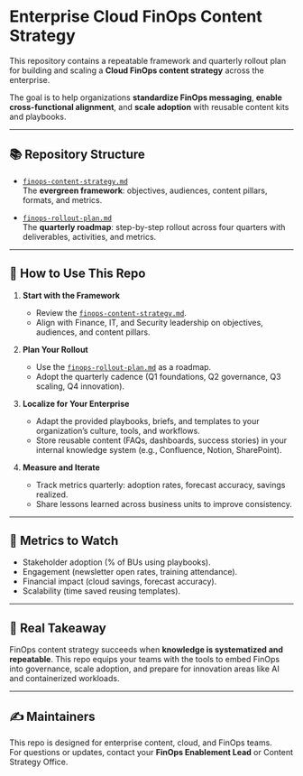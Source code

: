 # Enterprise Cloud FinOps Content Strategy

This repository contains a repeatable framework and quarterly rollout plan for building and scaling a **Cloud FinOps content strategy** across the enterprise.  

The goal is to help organizations **standardize FinOps messaging**, **enable cross-functional alignment**, and **scale adoption** with reusable content kits and playbooks.

---

## 📚 Repository Structure

- [`finops-content-strategy.md`](./finops-content-strategy.md)  
  The **evergreen framework**: objectives, audiences, content pillars, formats, and metrics.

- [`finops-rollout-plan.md`](./finops-rollout-plan.md)  
  The **quarterly roadmap**: step-by-step rollout across four quarters with deliverables, activities, and metrics.

---

## 🚀 How to Use This Repo

1. **Start with the Framework**  
   - Review the [`finops-content-strategy.md`](./finops-content-strategy.md).  
   - Align with Finance, IT, and Security leadership on objectives, audiences, and content pillars.  

2. **Plan Your Rollout**  
   - Use the [`finops-rollout-plan.md`](./finops-rollout-plan.md) as a roadmap.  
   - Adopt the quarterly cadence (Q1 foundations, Q2 governance, Q3 scaling, Q4 innovation).  

3. **Localize for Your Enterprise**  
   - Adapt the provided playbooks, briefs, and templates to your organization’s culture, tools, and workflows.  
   - Store reusable content (FAQs, dashboards, success stories) in your internal knowledge system (e.g., Confluence, Notion, SharePoint).  

4. **Measure and Iterate**  
   - Track metrics quarterly: adoption rates, forecast accuracy, savings realized.  
   - Share lessons learned across business units to improve consistency.  

---

## 📏 Metrics to Watch
- Stakeholder adoption (% of BUs using playbooks).  
- Engagement (newsletter open rates, training attendance).  
- Financial impact (cloud savings, forecast accuracy).  
- Scalability (time saved reusing templates).  

---

## 🔑 Real Takeaway
FinOps content strategy succeeds when **knowledge is systematized and repeatable**. This repo equips your teams with the tools to embed FinOps into governance, scale adoption, and prepare for innovation areas like AI and containerized workloads.  

---

## ✍️ Maintainers
This repo is designed for enterprise content, cloud, and FinOps teams.  
For questions or updates, contact your **FinOps Enablement Lead** or Content Strategy Office.  
